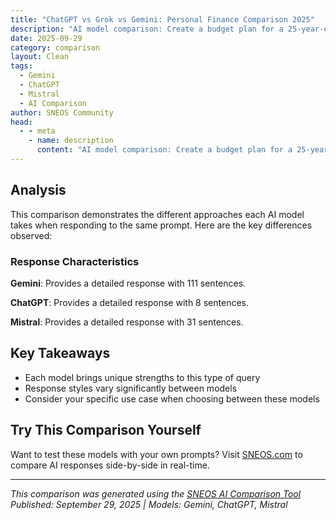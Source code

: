 ```yaml
---
title: "ChatGPT vs Grok vs Gemini: Personal Finance Comparison 2025"
description: "AI model comparison: Create a budget plan for a 25-year-old making $75k who wants to buy a house in 3 years..."
date: 2025-09-29
category: comparison
layout: Clean
tags:
  - Gemini
  - ChatGPT
  - Mistral
  - AI Comparison
author: SNEOS Community
head:
  - - meta
    - name: description
      content: "AI model comparison: Create a budget plan for a 25-year-old making $75k who wants to buy a house in 3 years..."
---
```


<ChatComparison
  title="ChatGPT vs Grok vs Gemini: Personal Finance Comparison 2025"
  prompt="Create a budget plan for a 25-year-old making $75k who wants to buy a house in 3 years"
  :responses='{
    "Gemini": "Okay, here\u0027s a sample budget plan for a 25-year-old making $75,000 a year who wants to buy a house in 3 years. This is a general guideline, and you\u0027ll need to adjust it based on your specific circumstances, location, and priorities.  It focuses on aggressive savings while maintaining a reasonable lifestyle.\n\n**Assumptions:**\n\n*   **Income:** $75,000 per year (Gross)\n*   **Timeframe:** 3 years\n*   **Goal:** Save for a down payment and closing costs.\n*   **Tax Rate:** This is a rough estimate.  Your actual tax rate will vary based on deductions, state, and local taxes.  We\u0027ll use 25% combined federal, state, and local. (This is conservative; you might pay less.)\n*   **Rent:** Average based on location\n*   **Lifestyle:**  Moderate spending, but not extreme frugality.  Focus is on prioritizing savings.\n\n**I. Calculate Net Income:**\n\n*   Gross Annual Income: $75,000\n*   Estimated Taxes (25%): $18,750\n*   Net Annual Income: $56,250\n*   Net Monthly Income: $4,687.50\n\n**II. Budget Categories and Allocation:**\n\nHere\u0027s a suggested monthly budget breakdown.  **Crucially, track your spending to see where your money actually goes.**  Apps like Mint, YNAB (You Need a Budget), or Personal Capital can be incredibly helpful.  Adjust these categories based on your needs and what you can realistically cut back on.\n\n| Category             | Amount     | Notes                                                                                                                                                                                                                                                                                                                              |\n| -------------------- | ---------- | ----------------------------------------------------------------------------------------------------------------------------------------------------------------------------------------------------------------------------------------------------------------------------------------------------------------------------------- |\n| **Housing**          |            |                                                                                                                                                                                                                                                                                                                                      |\n| Rent                 | $1,200-$1,600  | This will vary dramatically based on location.  Consider a roommate to reduce costs.  Research average rent prices in your area and adjust accordingly.                                                                                                                                                                                |\n| Renter\u0027s Insurance    | $15        | Essential to protect your belongings.                                                                                                                                                                                                                                                                                                |\n| **Transportation**   |            |                                                                                                                                                                                                                                                                                                                                      |\n| Car Payment (if any) | Varies     | Pay off debt quickly if possible. Aim to buy a reliable used car in cash to avoid debt payments.                                                                                                                                                                                                                                        |\n| Car Insurance         | $100-$200    | Shop around for the best rates.  Factors like age, driving record, and location influence premiums.                                                                                                                                                                                                                                  |\n| Gas/Fuel             | $100-$150    | Conserve fuel by driving less, carpooling, or using public transportation.                                                                                                                                                                                                                                                        |\n| Maintenance/Repairs  | $50        | Set aside money for unexpected repairs.                                                                                                                                                                                                                                                                                             |\n| Public Transportation | Varies     | If applicable, factor in monthly passes or individual fares.                                                                                                                                                                                                                                                                  |\n| **Food**              |            |                                                                                                                                                                                                                                                                                                                                      |\n| Groceries            | $300-$400    | Plan meals, cook at home, and avoid eating out frequently.  Reduce food waste.                                                                                                                                                                                                                                                          |\n| Eating Out           | $100-$200    | Limit eating out to special occasions.                                                                                                                                                                                                                                                                                               |\n| **Utilities**         |            |                                                                                                                                                                                                                                                                                                                                      |\n| Electricity          | $50-$100    | Conserve energy.                                                                                                                                                                                                                                                                                                                          |\n| Gas (if applicable)  | $20-$50     |                                                                                                                                                                                                                                                                                                                                      |\n| Water/Sewer/Trash    | $30-$75     |                                                                                                                                                                                                                                                                                                                                      |\n| Internet             | $50-$80     | Shop for the best deals.                                                                                                                                                                                                                                                                                                             |\n| **Debt Payments**     |            |                                                                                                                                                                                                                                                                                                                                      |\n| Student Loans        | Varies     | Pay more than the minimum if possible to reduce interest and pay off the debt faster. If you have federal student loans, investigate income-driven repayment plans.                                                                                                                                                                       |\n| Credit Card Debt     | Varies     | Prioritize paying off high-interest credit card debt as quickly as possible.  Consider balance transfers to lower interest rates.                                                                                                                                                                                                  |\n| **Personal/Lifestyle**|            |                                                                                                                                                                                                                                                                                                                                      |\n| Phone                | $50-$80     |                                                                                                                                                                                                                                                                                                                                      |\n| Entertainment        | $100-$200    | Movies, concerts, hobbies, etc.  Look for free or low-cost activities.                                                                                                                                                                                                                                                               |\n| Clothing             | $50-$100    |                                                                                                                                                                                                                                                                                                                                      |\n| Personal Care        | $30-$50     |                                                                                                                                                                                                                                                                                                                                      |\n| Gym/Fitness          | $20-$50     |                                                                                                                                                                                                                                                                                                                                      |\n| **Health**            |            |                                                                                                                                                                                                                                                                                                                                      |\n| Health Insurance      | Deducted from Paycheck | Factor in the amount deducted. If you have a high-deductible plan, consider contributing to an HSA (Health Savings Account).                                                                                                                                                                                                                                |\n| Medical Expenses     | $25-$50     | Set aside for co-pays, prescriptions, etc.                                                                                                                                                                                                                                                                                            |\n| **Savings**          |            |                                                                                                                                                                                                                                                                                                                                      |\n| **Down Payment Fund** | **$1,000\u002B**     |  **The most important category!**  Aim to save at least this much *every month*.  Increase this amount whenever possible.  The more you save now, the better your options will be.                                                                                                                                                                            |\n| Emergency Fund       | $100-$200    |  Build a 3-6 month emergency fund in a high-yield savings account *before* aggressively investing.  This provides a safety net for unexpected expenses and prevents you from derailing your savings goals.                                                                                                                      |\n| Retirement Savings    | $468.75\u002B    |  This is 10% of your GROSS income!  Take advantage of any employer matching contributions to your 401(k) or other retirement plan.  Even if you can\u0027t contribute 10% right away, start with something and increase it gradually.  This gets you in the habit and benefits from compound interest.                                          |\n| **Miscellaneous**    | $50-$100    | Unexpected expenses, gifts, subscriptions, etc.  It\u0027s good to have a buffer.                                                                                                                                                                                                                                                             |\n\n**III.  Total Expenses and Savings (Example):**\n\nLet\u0027s use the higher end of the rent range and some average numbers:\n\n*   Rent: $1,600\n*   Renter\u0027s Insurance: $15\n*   Car Payment: $0 (Ideally)\n*   Car Insurance: $150\n*   Gas/Fuel: $125\n*   Maintenance/Repairs: $50\n*   Groceries: $350\n*   Eating Out: $150\n*   Electricity: $75\n*   Gas: $35\n*   Water/Sewer/Trash: $50\n*   Internet: $65\n*   Student Loans: $0 (Assuming not too high)\n*   Credit Card Debt: $0 (Assuming not too high)\n*   Phone: $65\n*   Entertainment: $150\n*   Clothing: $75\n*   Personal Care: $40\n*   Gym/Fitness: $35\n*   Health Insurance: (Deducted pre-tax)\n*   Medical Expenses: $35\n*   Down Payment Fund: $1,000\n*   Emergency Fund: $150\n*   Retirement Savings: $468.75\n*   Miscellaneous: $75\n\n**Total Monthly Expenses: $4,688.75**\n\n**Remaining: - $1.25**\n\n**IV. Key Strategies for Success:**\n\n*   **Track Your Spending Relentlessly:** Use budgeting apps or spreadsheets to understand where your money is going.  Identify areas where you can cut back.\n*   **Automate Savings:** Set up automatic transfers from your checking account to your savings and investment accounts *immediately* after each paycheck.  This \u0022pays yourself first\u0022 and makes saving effortless.\n*   **Reduce Housing Costs:**  Consider a roommate, living in a less expensive neighborhood, or downsizing to save on rent.  This is the biggest lever you can pull.\n*   **Minimize Transportation Costs:**  If possible, use public transportation, bike, or walk.  If you need a car, buy a reliable used car in cash to avoid debt.\n*   **Cook at Home:**  Eating out is a major budget buster. Plan your meals, shop with a list, and cook in bulk.\n*   **Cut Unnecessary Subscriptions:** Review your subscriptions (streaming services, gym memberships, etc.) and cancel anything you don\u0027t use regularly.\n*   **Increase Income:**  Look for opportunities to earn extra money through side hustles, freelancing, or a part-time job.  Even a small increase in income can significantly boost your savings rate.\n*   **Avoid Lifestyle Inflation:**  As you earn more, resist the temptation to increase your spending.  Continue to live frugally and prioritize saving for your down payment.\n*   **Debt Management:** Pay off any high-interest debt (credit cards, personal loans) as quickly as possible.  Consider using the debt snowball or debt avalanche method.\n*   **Down Payment Options:** Research different down payment programs and loan options for first-time homebuyers.  Some programs offer grants or low-interest loans to help with down payments and closing costs.\n*   **Credit Score:** Monitor your credit score and take steps to improve it if necessary.  A good credit score will help you qualify for a lower interest rate on your mortgage.\n\n**V. Down Payment Goal and Timeline:**\n\n*   **Estimate Home Price:** Research the average home price in your desired location. Let\u0027s assume you\u0027re targeting a $300,000 house.\n*   **Down Payment Percentage:** Aim for at least 5-20% down. A 20% down payment avoids PMI (Private Mortgage Insurance).  5% down on $300,000 is $15,000.  20% is $60,000.\n*   **Closing Costs:** Factor in 2-5% of the home price for closing costs (appraisal, inspection, title fees, etc.).  For $300,000, this would be $6,000 - $15,000.\n*   **Total Savings Goal:**  For this example, let\u0027s aim for a 5% down payment PLUS $10,000 for closing costs:  $15,000 \u002B $10,000 = **$25,000**\n\n*   **Savings per Month to Reach Goal in 3 Years (36 months):**  $25,000 / 36 = **$694.44 per month.**  This is *less* than the $1000\u002B in the example budget, meaning if followed, there will be money left over.\n\n**VI.  Important Considerations:**\n\n*   **Location, Location, Location:** Housing costs vary dramatically by location.  Research the housing market in your desired area to get a realistic estimate of home prices.\n*   **Mortgage Pre-Approval:**  Get pre-approved for a mortgage *before* you start seriously looking at houses.  This will give you a clear idea of how much you can afford and make you a more competitive buyer.\n*   **Home Inspection:**  Always get a professional home inspection before buying a house.  This can help you identify any potential problems and avoid costly repairs down the road.\n*   **Property Taxes and Homeowners Insurance:**  Factor in property taxes and homeowners insurance when calculating your monthly housing costs.\n*   **Future Expenses:**  Be prepared for ongoing home maintenance and repair costs.  Set aside money each month for these expenses.\n\n**VII.  Regular Review and Adjustment:**\n\n*   **Monthly Review:**  Review your budget every month to track your progress and make adjustments as needed.\n*   **Annual Review:**  Review your budget annually to account for changes in income, expenses, and goals.\n\nThis plan requires discipline and commitment, but it is achievable with careful planning and consistent execution. Good luck! Remember to adapt this plan to your specific circumstances and consult with a financial advisor for personalized guidance.\n",
    "ChatGPT": "Certainly! Here\u0027s a detailed budget plan for a 25-year-old earning $75,000 annually, aiming to buy a house in 3 years.\n\n---\n\n### Assumptions:\n- Annual gross income: $75,000\n- Monthly gross income: $6,250\n- Estimated tax rate: 22% (federal \u002B state, varies by location)\n- Monthly net income: approx. $4,875\n- Target: Save for a house down payment in 3 years\n- Typical down payment: 20% of house price\n- Expected house price: Let\u0027s say $300,000 \u2192 down payment: $60,000\n- Time to save: 3 years (~36 months)\n\n---\n\n### Step 1: Determine monthly savings goal for down payment\n\n- Total down payment: $60,000\n- Months to save: 36\n- Monthly savings = $60,000 / 36 = $1,667 per month\n\n---\n\n### Step 2: Estimate essential monthly expenses\n\n| Category               | % of Net Income | Amount ($)      | Notes                        |\n|------------------------|-----------------|-----------------|------------------------------|\n| Rent                   | 30%             | $1,462          | Could vary                     |\n| Utilities \u0026 Internet   | 5%              | $244            | Electricity, water, internet   |\n| Groceries              | 10%             | $488            |                             |\n| Transportation         | 7%              | $341            | Gas/public transit, maintenance|\n| Insurance (health, car)| 8%              | $390            | Health, auto insurance         |\n| Debt Payments          | 5%              | $244            | Student loans, credit cards    |\n| Entertainment \u0026 Dining | 5%              | $244            | Eating out, subscriptions      |\n| Miscellaneous          | 3%              | $146            | Clothing, personal care        |\n\nTotal expenses approx: $3,559\n\n---\n\n### Step 3: Calculate feasible savings\n\n- Monthly net income: $4,875\n- Estimated monthly expenses: $3,559\n- Potential savings: $4,875 - $3,559 = $1,316\n\n---\n\n### Step 4: Adjust savings plan\n\n- Needed savings: $1,667/month\n- Feasible savings: $1,316/month\n\n**Gap:** $351/month\n\n---\n\n### Recommendations to meet goal\n\n1. **Reduce expenses:**\n   - Rent: Can consider a roommate or cheaper place to reduce rent by $300-$500\n   - Entertainment/Dining: Cut back by 50% to save an extra ~$120\n2. **Increase income:**\n   - Side jobs, freelancing, or asking for a raise\n3. **Adjust house price:**\n   - Consider a less expensive home to lower down payment\n4. **Other savings:**\n   - Use bonuses or tax refunds for lump-sum additions to savings\n\n---\n\n### Sample Revised Budget (to meet savings goal)\n\n| Category               | Amount ($)   |\n|------------------------|--------------|\n| Rent                   | $1,200       |\n| Utilities \u0026 Internet   | $240         |\n| Groceries              | $450         |\n| Transportation         | $300         |\n| Insurance (health, car)| $390         |\n| Debt Payments          | $200         |\n| Entertainment \u0026 Dining | $120         |\n| Miscellaneous          | $130         |\n| **Savings for house**  | $1,667       |\n\nTotal expenses \u002B savings = $4,697 \u003C $4,875 (net income), balanced budget\n\n---\n\n### Other Tips:\n- Open a dedicated high-yield savings account for the down payment\n- Automate transfers to savings immediately after salary deposit\n- Monitor monthly expenses via budgeting apps\n- Keep an emergency fund of 3-6 months of living expenses separate from down payment savings\n\n---\n\nIf you want, I can help create a monthly tracker or suggest specific tools/apps for budgeting and saving!",
    "Mistral": "Creating a budget plan for a 25-year-old making $75,000 annually who wants to buy a house in 3 years involves several steps. Here\u2019s a comprehensive plan to help achieve this goal:\n\n### Step 1: Determine Monthly Income\n- **Annual Income:** $75,000\n- **Monthly Income:** $75,000 / 12 = $6,250\n\n### Step 2: Estimate Monthly Expenses\n1. **Housing:**\n   - Rent: $1,500\n   - Utilities (electricity, water, internet): $200\n   - **Total:** $1,700\n\n2. **Transportation:**\n   - Car payment: $300\n   - Car insurance: $100\n   - Gas: $150\n   - Maintenance: $50\n   - **Total:** $600\n\n3. **Food:**\n   - Groceries: $300\n   - Dining out: $200\n   - **Total:** $500\n\n4. **Health:**\n   - Health insurance: $200\n   - Medical expenses: $50\n   - **Total:** $250\n\n5. **Savings and Investments:**\n   - Emergency fund: $200\n   - Retirement savings (401k/IRA): $500\n   - **Total:** $700\n\n6. **Personal and Discretionary:**\n   - Clothing: $100\n   - Entertainment: $200\n   - Gym/Fitness: $50\n   - Miscellaneous: $100\n   - **Total:** $450\n\n7. **Debt Repayment:**\n   - Student loans: $300\n   - Credit card payments: $100\n   - **Total:** $400\n\n### Step 3: Calculate Total Monthly Expenses\n- **Total Monthly Expenses:** $1,700 (Housing) \u002B $600 (Transportation) \u002B $500 (Food) \u002B $250 (Health) \u002B $700 (Savings) \u002B $450 (Personal) \u002B $400 (Debt) = $4,600\n\n### Step 4: Determine Savings for House Down Payment\n- **Monthly Savings for House:** $6,250 (Monthly Income) - $4,600 (Monthly Expenses) = $1,650\n\n### Step 5: Estimate Down Payment Needed\n- **Average House Price:** $300,000 (This can vary based on location)\n- **Down Payment:** 20% of $300,000 = $60,000\n\n### Step 6: Calculate Savings Over 3 Years\n- **Monthly Savings:** $1,650\n- **Total Savings Over 3 Years:** $1,650 * 12 months * 3 years = $59,400\n\n### Step 7: Adjust Budget if Necessary\nIf the savings goal is not met, consider the following adjustments:\n1. **Reduce Discretionary Spending:** Cut back on dining out, entertainment, and miscellaneous expenses.\n2. **Increase Income:** Look for opportunities to earn extra income through side jobs, freelancing, or a part-time job.\n3. **Re-evaluate Housing Costs:** Consider moving to a cheaper rental or finding a roommate to reduce housing expenses.\n4. **Review Insurance and Debt:** Shop around for better insurance rates and focus on paying off high-interest debt.\n\n### Step 8: Create a Timeline\n1. **Year 1:**\n   - Focus on building an emergency fund (3-6 months of living expenses).\n   - Continue contributing to retirement savings.\n   - Start saving for the house down payment.\n\n2. **Year 2:**\n   - Continue saving for the house down payment.\n   - Review and adjust the budget as needed.\n   - Start researching mortgage options and requirements.\n\n3. **Year 3:**\n   - Finalize the down payment savings.\n   - Begin the house-hunting process.\n   - Prepare for closing costs and other home-buying expenses.\n\n### Step 9: Monitor and Adjust\n- Regularly review the budget and savings progress.\n- Adjust spending and savings as needed to stay on track.\n\n### Sample Budget Summary\n| Category                | Monthly Amount |\n|-------------------------|----------------|\n| Housing                 | $1,700         |\n| Transportation          | $600           |\n| Food                    | $500           |\n| Health                  | $250           |\n| Savings and Investments | $700           |\n| Personal and Discretionary| $450         |\n| Debt Repayment          | $400           |\n| **Total Expenses**      | $4,600         |\n| **Monthly Savings**     | $1,650         |\n\nBy following this budget plan, the individual should be able to save enough for a down payment on a house within 3 years."
  }'
  published-date="14:52"
/>

## Analysis

This comparison demonstrates the different approaches each AI model takes when responding to the same prompt. Here are the key differences observed:

### Response Characteristics

**Gemini**: Provides a detailed response with 111 sentences. 

**ChatGPT**: Provides a detailed response with 8 sentences. 

**Mistral**: Provides a detailed response with 31 sentences. 

## Key Takeaways

- Each model brings unique strengths to this type of query
- Response styles vary significantly between models
- Consider your specific use case when choosing between these models

## Try This Comparison Yourself

Want to test these models with your own prompts? Visit [SNEOS.com](https://sneos.com) to compare AI responses side-by-side in real-time.

---

*This comparison was generated using the [SNEOS AI Comparison Tool](https://sneos.com)*
*Published: September 29, 2025 | Models: Gemini, ChatGPT, Mistral*
